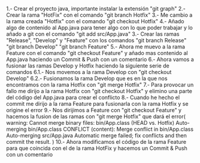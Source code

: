 1.- Crear el proyecto java, importante instalar la extensión "git graph"
2.- Crear la rama "HotFix" con el comando "git branch Hotfix"
3.- Me cambio a la rama creada "Hotfix" con el comando "git checkout Hotfix"
4.- Añado algo de contenido al App.java para tener algo con lo que poder trabajar y lo añado a git con el comando "git add src/App.java"
3.- Crear las ramas "Release", "Develop" y "Feature" con los comandos "git branch Release" "git branch Develop" "git branch Feature"
5.- Ahora me muevo a la rama Feature con el comando "git checkout Feature" y añado mas contenido al App.java haciendo un Commit & Push con un comentario
6.- Ahora vamos a fusionar las ramas Develop y Hotfix haciendo la siguiente serie de comandos
  6.1.- Nos movemos a la rama Develop con "git checkout Develop"
  6.2.- Fusionamos la rama Develop que es en la que nos encontramos con la rama Hotfix con "git merge Hotfix"
7.- Para provocar un fallo me dirijo a la rama Hotfix con "git checkout Hotfix" y elimino una parte del código del App.java para crear el conflicto
8.- Cuando he hecho el commit me dirijo a la rama Feature para fusionarla con la rama Hotfix y se origine el error
9.- Nos dirijimos a Feature con "git checkout Feature" y hacemos la fusion de las ramas con "git merge Hotfix" que dará el error(
warning: Cannot merge binary files: bin/App.class (HEAD vs. Hotfix)
Auto-merging bin/App.class
CONFLICT (content): Merge conflict in bin/App.class
Auto-merging src/App.java
Automatic merge failed; fix conflicts and then commit the result.
)
10.- Ahora modificamos el código de la rama Feature para que coincida con el de la rama HotFix y hacemos un Commit & Push con un comentario
